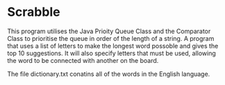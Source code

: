 # Scrabble
This program utilises the Java Prioity Queue Class and the Comparator Class to prioritise the queue in order of the length of a string.
A program that uses a list of letters to make the longest word possoble and gives the top 10 suggestions.
It will also specify letters that must be used, allowing the word to be connected with another on the board.

The file dictionary.txt conatins all of the words in the English language.

